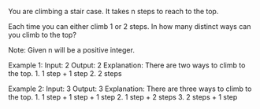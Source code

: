 You are climbing a stair case. It takes n steps to reach to the top.

Each time you can either climb 1 or 2 steps. In how many distinct ways can you climb to the top?

Note: Given n will be a positive integer.

Example 1:
    Input: 2
    Output:  2
    Explanation:  There are two ways to climb to the top.
    1. 1 step + 1 step
    2. 2 steps

Example 2:
    Input: 3
    Output:  3
    Explanation:  There are three ways to climb to the top.
    1. 1 step + 1 step + 1 step
    2. 1 step + 2 steps
    3. 2 steps + 1 step